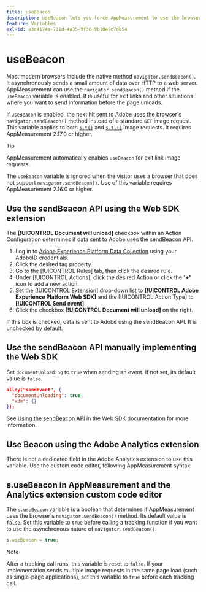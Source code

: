 ```yaml
---
title: useBeacon
description: useBeacon lets you force AppMeasurement to use the browsers sendBeacon API
feature: Variables
exl-id: a3c4174a-711d-4a35-9f36-9b1049c7db54
---
```

# useBeacon

Most modern browsers include the native method `navigator.sendBeacon()`. It asynchronously sends a small amount of data over HTTP to a web server. AppMeasurement can use the `navigator.sendBeacon()` method if the `useBeacon` variable is enabled. It is useful for exit links and other situations where you want to send information before the page unloads.

If `useBeacon` is enabled, the next hit sent to Adobe uses the browser's `navigator.sendBeacon()` method instead of a standard `GET` image request. This variable applies to both [`s.t()`](../functions/t-method.md) and [`s.tl()`](../functions/tl-method.md) image requests. It requires AppMeasurement 2.17.0 or higher.

>[!TIP]
>
>AppMeasurement automatically enables `useBeacon` for exit link image requests.

The `useBeacon` variable is ignored when the visitor uses a browser that does not support `navigator.sendBeacon()`. Use of this variable requires AppMeasurement 2.16.0 or higher.

## Use the sendBeacon API using the Web SDK extension

The **[!UICONTROL Document will unload]** checkbox within an Action Configuration determines if data sent to Adobe uses the sendBeacon API.

1. Log in to [Adobe Experience Platform Data Collection](https://experience.adobe.com/data-collection) using your AdobeID credentials.
1. Click the desired tag property.
1. Go to the [!UICONTROL Rules] tab, then click the desired rule.
1. Under [!UICONTROL Actions], click the desired Action or click the **'+'** icon to add a new action.
1. Set the [!UICONTROL Extension] drop-down list to **[!UICONTROL Adobe Experience Platform Web SDK]** and the [!UICONTROL Action Type] to **[!UICONTROL Send event]**
1. Click the checkbox **[!UICONTROL Document will unload]** on the right.

If this box is checked, data is sent to Adobe using the sendBeacon API. It is unchecked by default.

## Use the sendBeacon API manually implementing the Web SDK

Set `documentUnloading` to `true` when sending an event. If not set, its default value is `false`.

```json
alloy("sendEvent", {
  "documentUnloading": true,
  "xdm": {}
});
```

See [Using the sendBeacon API](https://experienceleague.adobe.com/docs/experience-platform/edge/fundamentals/tracking-events.html#using-the-sendbeacon-api) in the Web SDK documentation for more information.

## Use Beacon using the Adobe Analytics extension

There is not a dedicated field in the Adobe Analytics extension to use this variable. Use the custom code editor, following AppMeasurement syntax.

## s.useBeacon in AppMeasurement and the Analytics extension custom code editor

The `s.useBeacon` variable is a boolean that determines if AppMeasurement uses the browser's `navigator.sendBeacon()` method. Its default value is `false`. Set this variable to `true` before calling a tracking function if you want to use the asynchronous nature of `navigator.sendBeacon()`.

```js
s.useBeacon = true;
```

>[!NOTE]
>
>After a tracking call runs, this variable is reset to `false`. If your implementation sends multiple image requests in the same page load (such as single-page applications), set this variable to `true` before each tracking call.
